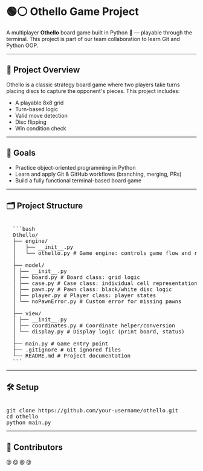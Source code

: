 # 🟢⚪ Othello Game Project

A multiplayer **Othello** board game built in Python 🐍 — playable through the terminal. This project is part of our team collaboration to learn Git and Python OOP.

---

## 📌 Project Overview

Othello is a classic strategy board game where two players take turns placing discs to capture the opponent's pieces. This project includes:

- A playable 8x8 grid
- Turn-based logic
- Valid move detection
- Disc flipping
- Win condition check

---

## 🧠 Goals

- Practice object-oriented programming in Python
- Learn and apply Git & GitHub workflows (branching, merging, PRs)
- Build a fully functional terminal-based board game

---

## 🗂️ Project Structure

<pre lang="markdown"> 
  ```bash 
  Othello/ 
  ├── engine/ 
  │   ├── __init__.py 
  │   └── othello.py # Game engine: controls game flow and rules 
  │ 
  ├── model/ 
  │ ├── __init__.py 
  │ ├── board.py # Board class: grid logic 
  │ ├── case.py # Case class: individual cell representation 
  │ ├── pawn.py # Pawn class: black/white disc logic 
  │ ├── player.py # Player class: player states 
  │ └── noPawnError.py # Custom error for missing pawns 
  │ 
  ├── view/ 
  │ ├── __init__.py 
  │ ├── coordinates.py # Coordinate helper/conversion 
  │ └── display.py # Display logic (print board, status) 
  │ 
  ├── main.py # Game entry point 
  ├── .gitignore # Git ignored files 
  └── README.md # Project documentation 
  ``` </pre>

---

## 🛠️ Setup

<pre lang="markdown"> 
git clone https://github.com/your-username/othello.git
cd othello
python main.py
</pre>

---

## 👥 Contributors
@
@
@
@

